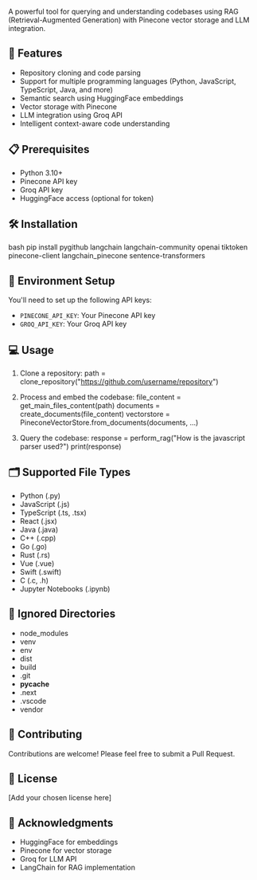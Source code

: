 A powerful tool for querying and understanding codebases using RAG (Retrieval-Augmented Generation) with Pinecone vector storage and LLM integration.

## 🚀 Features

- Repository cloning and code parsing
- Support for multiple programming languages (Python, JavaScript, TypeScript, Java, and more)
- Semantic search using HuggingFace embeddings
- Vector storage with Pinecone
- LLM integration using Groq API
- Intelligent context-aware code understanding

## 📋 Prerequisites

- Python 3.10+
- Pinecone API key
- Groq API key
- HuggingFace access (optional for token)

## 🛠️ Installation
bash
pip install pygithub langchain langchain-community openai tiktoken pinecone-client langchain_pinecone sentence-transformers

## 🔑 Environment Setup

You'll need to set up the following API keys:
- `PINECONE_API_KEY`: Your Pinecone API key
- `GROQ_API_KEY`: Your Groq API key

## 💻 Usage

1. Clone a repository:
path = clone_repository("https://github.com/username/repository")

2. Process and embed the codebase:
file_content = get_main_files_content(path)
documents = create_documents(file_content)
vectorstore = PineconeVectorStore.from_documents(documents, ...)

3. Query the codebase:
response = perform_rag("How is the javascript parser used?")
print(response)


## 🗂️ Supported File Types

- Python (.py)
- JavaScript (.js)
- TypeScript (.ts, .tsx)
- React (.jsx)
- Java (.java)
- C++ (.cpp)
- Go (.go)
- Rust (.rs)
- Vue (.vue)
- Swift (.swift)
- C (.c, .h)
- Jupyter Notebooks (.ipynb)

## 🚫 Ignored Directories

- node_modules
- venv
- env
- dist
- build
- .git
- __pycache__
- .next
- .vscode
- vendor

## 🤝 Contributing

Contributions are welcome! Please feel free to submit a Pull Request.

## 📝 License

[Add your chosen license here]

## 🙏 Acknowledgments

- HuggingFace for embeddings
- Pinecone for vector storage
- Groq for LLM API
- LangChain for RAG implementation
